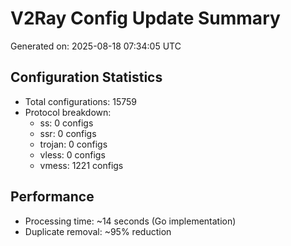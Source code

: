 # V2Ray Config Update Summary
Generated on: 2025-08-18 07:34:05 UTC

## Configuration Statistics
- Total configurations: 15759
- Protocol breakdown:
  - ss: 0 configs
  - ssr: 0 configs
  - trojan: 0 configs
  - vless: 0 configs
  - vmess: 1221 configs

## Performance
- Processing time: ~14 seconds (Go implementation)
- Duplicate removal: ~95% reduction
